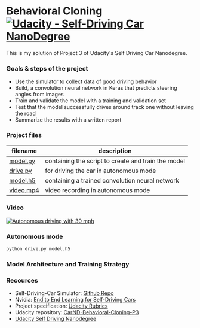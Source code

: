 # Behavioral Cloning [![Udacity - Self-Driving Car NanoDegree](https://s3.amazonaws.com/udacity-sdc/github/shield-carnd.svg)](http://www.udacity.com/drive)

This is my solution of Project 3 of Udacity's Self Driving Car Nanodegree.  

### Goals & steps of the project
* Use the simulator to collect data of good driving behavior
* Build, a convolution neural network in Keras that predicts steering angles from images
* Train and validate the model with a training and validation set
* Test that the model successfully drives around track one without leaving the road
* Summarize the results with a written report

### Project files
|filename|description
|---|---|
|[model.py](./model.py)|containing the script to create and train the model|
|[drive.py](./drive.py)|for driving the car in autonomous mode|
|[model.h5](./model.h5)|containing a trained convolution neural network|
|[video.mp4](./video.mp4)|video recording in autonomous mode

### Video

[![Autonomous driving with 30 mph](http://img.youtube.com/vi/JexvhXDvB90/maxresdefault.jpg)](http://www.youtube.com/watch?v=JexvhXDvB90 "Autonomous driving with 30 mph")

### Autonomous mode


```sh
python drive.py model.h5
```

### Model Architecture and Training Strategy


### Recources
* Self-Driving-Car Simulator: [Github Repo](https://github.com/udacity/self-driving-car-sim)
* Nvidia: [End to End Learning for Self-Driving Cars](https://images.nvidia.com/content/tegra/automotive/images/2016/solutions/pdf/end-to-end-dl-using-px.pdf)
* Project specification: [Udacity Rubrics](https://review.udacity.com/#!/rubrics/432/view)
* Udacity repository: [CarND-Behavioral-Cloning-P3](https://github.com/udacity/CarND-Behavioral-Cloning-P3)
* [Udacity Self Driving Nanodegree](http://www.udacity.com/drive)